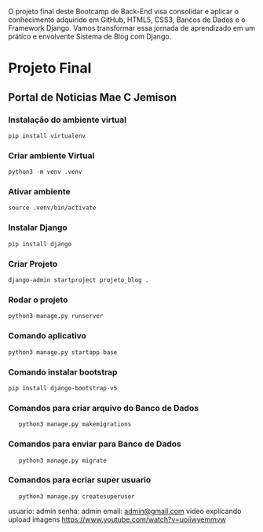 O projeto final deste Bootcamp de Back-End visa consolidar e aplicar o
conhecimento adquirido em GitHub, HTML5, CSS3, Bancos de Dados e o Framework
Django. Vamos transformar essa jornada de aprendizado em um prático e
envolvente Sistema de Blog com Django.


# Projeto Final 
## Portal de Noticias Mae C Jemison

### Instalação do ambiente virtual
 ```
 pip install virtualenv

 ```

### Criar ambiente Virtual

```
python3 -m venv .venv

```

### Ativar ambiente 
```
source .venv/bin/activate

```
### Instalar Django

```
pip install django

```

### Criar Projeto
```
django-admin startproject projeto_blog .

```

### Rodar o projeto
```
python3 manage.py runserver

```
### Comando aplicativo
```
python3 manage.py startapp base

```


### Comando instalar bootstrap
``` 
pip install django-bootstrap-v5

```


### Comandos para criar arquivo do Banco de Dados
 ```
    python3 manage.py makemigrations
 ```

### Comandos para enviar para  Banco de Dados
 ```
    python3 manage.py migrate
 ```
 ### Comandos para ecriar super usuario
 ```
    python3 manage.py createsuperuser
 ```
usuario: admin
senha: admin
email: admin@gmail.com
video explicando upload imagens
https://www.youtube.com/watch?v=uoiiwyemmvw